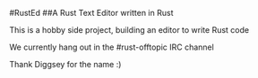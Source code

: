 #RustEd
##A Rust Text Editor written in Rust

This is a hobby side project, building an editor to write Rust code

We currently hang out in the #rust-offtopic IRC channel

Thank Diggsey for the name :)